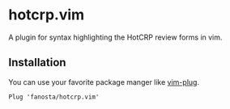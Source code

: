 hotcrp.vim
==========

A plugin for syntax highlighting the HotCRP review forms in vim.


## Installation

You can use your favorite package manger like [vim-plug](https://github.com/junegunn/vim-plug).

```vim
Plug 'fanosta/hotcrp.vim'
```
